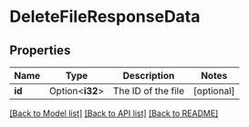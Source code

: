 # DeleteFileResponseData

## Properties

Name | Type | Description | Notes
------------ | ------------- | ------------- | -------------
**id** | Option<**i32**> | The ID of the file | [optional]

[[Back to Model list]](../README.md#documentation-for-models) [[Back to API list]](../README.md#documentation-for-api-endpoints) [[Back to README]](../README.md)


